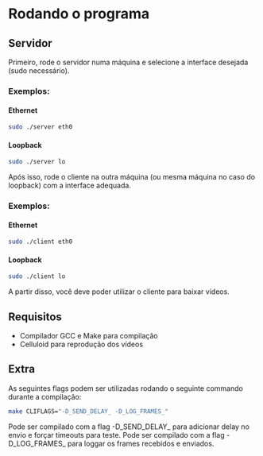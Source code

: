 # Rodando o programa
## Servidor
Primeiro, rode o servidor numa máquina e selecione a interface desejada (sudo necessário).
### Exemplos:
#### Ethernet
```sh
sudo ./server eth0
```
#### Loopback
```sh
sudo ./server lo
```
Após isso, rode o cliente na outra máquina (ou mesma máquina no caso do loopback) com a interface adequada.
### Exemplos:
#### Ethernet
```sh
sudo ./client eth0
```
#### Loopback
```sh
sudo ./client lo
```
A partir disso, você deve poder utilizar o cliente para baixar vídeos.
## Requisitos
- Compilador GCC e Make para compilação
- Celluloid para reprodução dos vídeos
## Extra
As seguintes flags podem ser utilizadas rodando o seguinte commando durante a compilação:
```sh
make CLIFLAGS="-D_SEND_DELAY_ -D_LOG_FRAMES_"
```
Pode ser compilado com a flag -D_SEND_DELAY_ para adicionar delay no envio e forçar timeouts para teste.
Pode ser compilado com a flag -D_LOG_FRAMES_ para loggar os frames recebidos e enviados.
